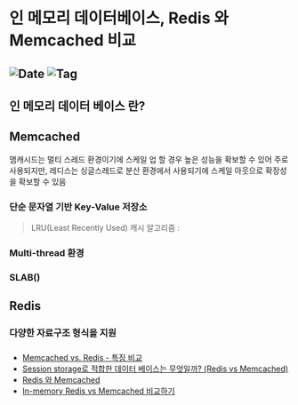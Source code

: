 # 인 메모리 데이터베이스, Redis 와 Memcached 비교

![Date](https://img.shields.io/badge/Date-2024--12--31-blue)
![Tag](https://img.shields.io/badge/Tag-Database-white)
---

## 인 메모리 데이터 베이스 란?

## Memcached

맴캐시드는 멀티 스레드 환경이기에 스케일 업 할 경우 높은 성능을 확보할 수 있어 주로 사용되지만, 레디스는 싱글스레드로 분산 환경에서 사용되기에 스케일 아웃으로 확장성을 확보할 수 있음

### 단순 문자열 기반 Key-Value 저장소

> LRU(Least Recently Used) 캐시 알고리즘 : 

### Multi-thread 환경

### SLAB()

## Redis

### 다양한 자료구조 형식을 지원

### 


- [Memcached vs. Redis - 특징 비교](https://luran.me/359)
- [Session storage로 적합한 데이터 베이스는 무엇일까? (Redis vs Memcached)](https://1-7171771.tistory.com/127)
- [Redis 와 Memcached](https://velog.io/@wlsgur1533/Redis와-MemCacahed)
- [In-memory Redis vs Memcached 비교하기](https://escapefromcoding.tistory.com/704)